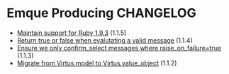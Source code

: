 # Emque Producing CHANGELOG

- [Maintain support for Ruby 1.9.3](https://github.com/emque/emque-producing/pull/49) (1.1.5)
- [Return true or false when evalutating a valid message](https://github.com/emque/emque-producing/pull/45) (1.1.4)
- [Ensure we only confirm_select messages where raise_on_failure=true](https://github.com/emque/emque-producing/pull/41) (1.1.3)
- [Migrate from Virtus.model to Virtus.value_object](https://github.com/emque/emque-producing/pull/38) (1.1.2)
